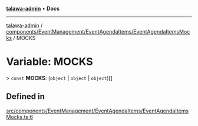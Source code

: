 [**talawa-admin**](../../../../../README.md) • **Docs**

***

[talawa-admin](../../../../../modules.md) / [components/EventManagement/EventAgendaItems/EventAgendaItemsMocks](../README.md) / MOCKS

# Variable: MOCKS

\> `const` **MOCKS**: (`object` \| `object` \| `object`)[]

## Defined in

[src/components/EventManagement/EventAgendaItems/EventAgendaItemsMocks.ts:6](https://github.com/PalisadoesFoundation/talawa-admin/blob/084ac7e92dede9766b77e75cf296f40165965140/src/components/EventManagement/EventAgendaItems/EventAgendaItemsMocks.ts#L6)
